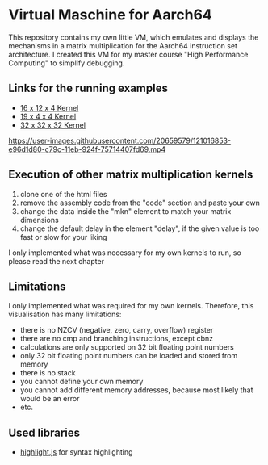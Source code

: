 
# Virtual Maschine for Aarch64

This repository contains my own little VM, which emulates and displays the mechanisms in a matrix multiplication for the Aarch64 instruction set architecture. I created this VM for my master course "High Performance Computing" to simplify debugging.

## Links for the running examples

- [16 x 12 x 4 Kernel](https://phychi.com/asm/aarch64/16x12x4.html)
- [19 x 4 x 4 Kernel](https://phychi.com/asm/aarch64/19x4x4.html)
- [32 x 32 x 32 Kernel](https://phychi.com/asm/aarch64/32x32x32.html)

https://user-images.githubusercontent.com/20659579/121016853-e96d1d80-c79c-11eb-924f-75714407fd69.mp4

## Execution of other matrix multiplication kernels

1. clone one of the html files
2. remove the assembly code from the "code" section and paste your own
3. change the data inside the "mkn" element to match your matrix dimensions
4. change the default delay in the element "delay", if the given value is too fast or slow for your liking

I only implemented what was necessary for my own kernels to run, so please read the next chapter

## Limitations

I only implemented what was required for my own kernels. Therefore, this visualisation has many limitations:
- there is no NZCV (negative, zero, carry, overflow) register
- there are no cmp and branching instructions, except cbnz
- calculations are only supported on 32 bit floating point numbers
- only 32 bit floating point numbers can be loaded and stored from memory
- there is no stack
- you cannot define your own memory
- you cannot add different memory addresses, because most likely that would be an error
- etc.

## Used libraries

- [highlight.js](https://highlightjs.org/) for syntax highlighting
